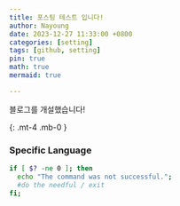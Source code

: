 ```yaml
---
title: 포스팅 테스트 입니다!
author: Nayoung
date: 2023-12-27 11:33:00 +0800
categories: [setting]
tags: [github, setting]
pin: true
math: true
mermaid: true

---
```


블로그를 개설했습니다!

{: .mt-4 .mb-0 }



### Specific Language

```bash
if [ $? -ne 0 ]; then
  echo "The command was not successful.";
  #do the needful / exit
fi;
```

### 


